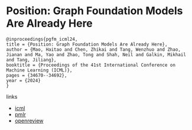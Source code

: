 # Position: Graph Foundation Models Are Already Here

```
@inproceedings{pgfm_icml24,
title = {Position: Graph Foundation Models Are Already Here},
author = {Mao, Haitao and Chen, Zhikai and Tang, Wenzhuo and Zhao, Jianan and Ma, Yao and Zhao, Tong and Shah, Neil and Galkin, Mikhail and Tang, Jiliang},
booktitle = {Proceedings of the 41st International Conference on Machine Learning (ICML)},
pages = {34670--34692},
year = {2024}
}
```

links
- [icml](https://icml.cc/Conferences/2024/Schedule?showEvent=34571)
- [pmlr](https://proceedings.mlr.press/v235/mao24a.html)
- [openreview](https://openreview.net/forum?id=Edz0QXKKAo)
